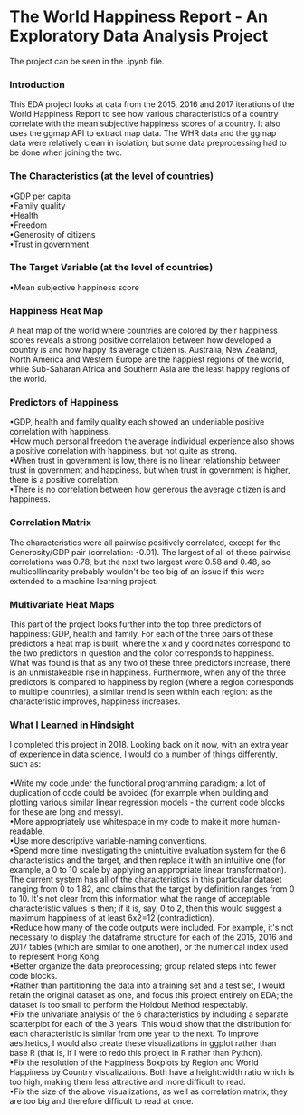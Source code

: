 # The World Happiness Report - An Exploratory Data Analysis Project

The project can be seen in the .ipynb file.

### Introduction
This EDA project looks at data from the 2015, 2016 and 2017 iterations of the World Happiness Report to see how various characteristics of a country correlate with the mean subjective happiness scores of a country. It also uses the ggmap API to extract map data. The WHR data and the ggmap data were relatively clean in isolation, but some data preprocessing had to be done when joining the two.

### The Characteristics (at the level of countries) <br />
•GDP per capita <br />
•Family quality <br />
•Health <br />
•Freedom <br />
•Generosity  of citizens <br />
•Trust in government

### The Target Variable (at the level of countries)  <br />
•Mean subjective happiness score

### Happiness Heat Map
A heat map of the world where countries are colored by their happiness scores reveals a strong positive correlation between how developed a country is and how happy its average citizen is. Australia, New Zealand, North America and Western Europe are the happiest regions of the world, while Sub-Saharan Africa and Southern Asia are the least happy regions of the world.

### Predictors of Happiness
•GDP, health and family quality each showed an undeniable positive correlation with happiness. <br /> 
•How much personal freedom the average individual experience also shows a positive correlation with happiness, but not quite as strong. <br />
•When trust in government is low, there is no linear relationship between trust in government and happiness, but when trust in government is higher, there is a positive correlation. <br />
•There is no correlation between how generous the average citizen is and happiness.

### Correlation Matrix
The characteristics were all pairwise positively correlated, except for the Generosity/GDP pair (correlation: -0.01). The largest of all of these pairwise correlations was 0.78, but the next two largest were 0.58 and 0.48, so multicollinearity probably wouldn't be too big of an issue if this  were extended to a machine learning project.

### Multivariate Heat Maps
This part of the project looks further into the top three predictors of happiness: GDP, health and family. For each of the three pairs of these predictors a heat map is built, where the x and y coordinates correspond to the two predictors in question and the color corresponds to happiness. What was found is that as any two of these three predictors increase, there is an unmistakeable rise in happiness. Furthermore, when any of the three predictors is compared to happiness by region (where a region corresponds to multiple countries), a similar trend is seen within each region: as the characteristic improves, happiness increases.

### What I Learned in Hindsight
I completed this project in 2018. Looking back on it now, with an extra year of experience in data science, I would do a number of things differently, such as: <br /> <br />
•Write my code under the functional programming paradigm; a lot of duplication of code could be avoided (for example when building and plotting various similar linear regression models - the current code blocks for these are long and messy). <br />
•More appropriately use whitespace in my code to make it more human-readable. <br /> 
•Use more descriptive variable-naming conventions. <br /> 
•Spend more time investigating the unintuitive evaluation system for the 6 characteristics and the target, and then replace it with an intuitive one (for example, a 0 to 10 scale by applying an appropriate linear transformation). The current system has all of the characteristics in this particular dataset ranging from 0 to 1.82, and claims that the target by definition ranges from 0 to 10. It's not clear from this information what the range of acceptable characteristic values is then; if it is, say, 0 to 2, then this would suggest a maximum happiness of at least 6x2=12 (contradiction). <br />
•Reduce how many of the code outputs were included. For example, it's not necessary to display the dataframe structure for each of the 2015, 2016 and 2017 tables (which are similar to one another), or the numerical index used to represent Hong Kong. <br />
•Better organize the data preprocessing; group related steps into fewer code blocks. <br />
•Rather than partitioning the data into a training set and a test set, I would retain the original dataset as one, and focus this project entirely on EDA; the dataset is too small to perform the Holdout Method respectably. <br />
•Fix the univariate analysis of the 6 characteristics by including a separate scatterplot for each of the 3 years. This would show that the distribution for each characteristic is similar from one year to the next. To improve aesthetics, I would also create these visualizations in ggplot rather than base R (that is, if I were to redo this project in R rather than Python). <br />
•Fix the resolution of the Happiness Boxplots by Region and World Happiness by Country visualizations. Both have a height:width ratio which is too high, making them less attractive and more difficult to read. <br />
•Fix the size of the above visualizations, as well as correlation matrix; they are too big and therefore difficult to read at once.
